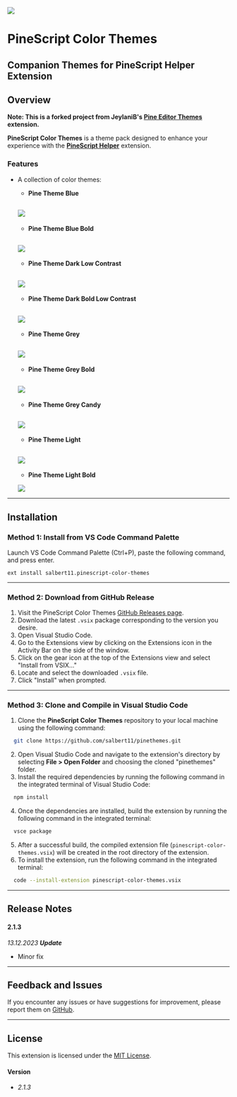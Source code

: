 ![](https://github.com/jeyllani/pinethemes/blob/main/images/pineicon.png?raw=true")
# PineScript Color Themes
## Companion Themes for PineScript Helper Extension

## Overview
**Note: This is a forked project from JeylaniB's [Pine Editor Themes](https://marketplace.visualstudio.com/items?itemName=JeylaniB.pine-editor-themes) extension.**

**PineScript Color Themes** is a theme pack designed to enhance your experience with the [**PineScript Helper**](https://marketplace.visualstudio.com/items?itemName=salbert11.pinescript-helper) extension.

### Features

- A collection of color themes:
  - **Pine Theme Blue**

  ![](https://github.com/salbert11/pinethemes/blob/pinescript-color-themes/images/pine-theme-blue.png?raw=true)
  ---
  - **Pine Theme Blue Bold**

  ![](https://github.com/salbert11/pinethemes/blob/pinescript-color-themes/images/pine-theme-blue-bold.png?raw=true)
  ---
  - **Pine Theme Dark Low Contrast**

  ![](https://github.com/salbert11/pinethemes/blob/pinescript-color-themes/images/pine-theme-dark-low-contrast.png?raw=true)
  ---
  - **Pine Theme Dark Bold Low Contrast**
  
  ![](https://github.com/salbert11/pinethemes/blob/pinescript-color-themes/images/pine-theme-dark-bold-low-contrast.png?raw=true)
  ---
  - **Pine Theme Grey**
  
  ![](https://github.com/salbert11/pinethemes/blob/pinescript-color-themes/images/pine-theme-grey.png?raw=true)
  ---
  - **Pine Theme Grey Bold**
  
  ![](https://github.com/salbert11/pinethemes/blob/pinescript-color-themes/images/pine-theme-grey-bold.png?raw=true)
  ---
  - **Pine Theme Grey Candy**
  
  ![](https://github.com/salbert11/pinethemes/blob/pinescript-color-themes/images/pine-theme-grey-candy.png?raw=true)
  ---
  - **Pine Theme Light**
  
  ![](https://github.com/salbert11/pinethemes/blob/pinescript-color-themes/images/pine-theme-light.png?raw=true)
  ---
  - **Pine Theme Light Bold**
  
  ![](https://github.com/salbert11/pinethemes/blob/pinescript-color-themes/images/pine-theme-light-bold.png?raw=true)

---

## Installation
### Method 1: Install from VS Code Command Palette

Launch VS Code Command Palette (Ctrl+P), paste the following command, and press enter.
```
ext install salbert11.pinescript-color-themes
```

---

### Method 2: Download from GitHub Release

1. Visit the PineScript Color Themes [GitHub Releases page](https://github.com/salbert11/pinethemes/releases).
2. Download the latest `.vsix` package corresponding to the version you desire.
3. Open Visual Studio Code.
4. Go to the Extensions view by clicking on the Extensions icon in the Activity Bar on the side of the window.
5. Click on the gear icon at the top of the Extensions view and select "Install from VSIX..."
6. Locate and select the downloaded `.vsix` file.
7. Click "Install" when prompted.

---

### Method 3: Clone and Compile in Visual Studio Code 

1. Clone the **PineScript Color Themes** repository to your local machine using the following command:

```bash
  git clone https://github.com/salbert11/pinethemes.git
```
2. Open Visual Studio Code and navigate to the extension's directory by selecting **File > Open Folder**  and choosing the cloned "pinethemes" folder. 
3. Install the required dependencies by running the following command in the integrated terminal of Visual Studio Code:

```bash
  npm install
```   
4. Once the dependencies are installed, build the extension by running the following command in the integrated terminal:

```bash
  vsce package
``` 
5. After a successful build, the compiled extension file (`pinescript-color-themes.vsix`) will be created in the root directory of the extension.
6. To install the extension, run the following command in the integrated terminal:
```bash
  code --install-extension pinescript-color-themes.vsix
```

---

## Release Notes
#### **2.1.3**

*13.12.2023 **Update*** 
- Minor fix

---

## Feedback and Issues

If you encounter any issues or have suggestions for improvement, please report them on [GitHub](https://github.com/salbert11/pinethemes/issues). 

---

## License

This extension is licensed under the [MIT License](https://github.com/salbert11/pinethemes/blob/HEAD/LICENSE.md).

#### Version 
- *2.1.3*